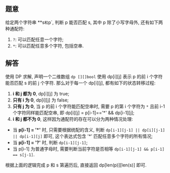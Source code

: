 ## 题意

给定两个字符串 **s` 和 `p`, 判断 p 能否匹配 s, 其中 p 除了小写字母外, 还有如下两种通配符:

1. `?`: 可以匹配任意一个字符;
2. `*`: 可以匹配任意多个字符, 包括空串.

## 解答

使用 DP 求解, 声明一个二维数组 `dp [][]bool` 使用 dp[i][j] 表示 p 的前 i 个字符能否匹配 s 的前 j 个字符. 那么对于每一个 dp[i][j], 都有如下的状态转移过程:

1. **i 和 j 都为 0**, dp[i][j] 为 true;
2. **只有 i 为 0**, dp[i][j] 为 false;
3. **只有 j 为 0**, 当 p 的前 i 个字符能匹配空串时, 需要 p 的第 i 个字符为 `*` 且前 i-1 个字符同样能匹配空串, 即 dp[i][j] = p[i-1]=='*' && dp[i-1][j];
4. **i 和 j 都不为 0**, 这样因为通配符的存在可以分为两种情况处理:
  - 当 **p[i-1] = '\*'** 时, 只需要根据统配的含义, 判断 `dp[i-1][j-1] || dp[i][j-1] || dp[i-1][j]` 即可, 这个表达式包含 '\*' 匹配任意多个字符的所有情况;
  - 当 **p[i-1] = '?'** 时, 判断 `dp[i-1][j-1]`;
  - 当 p[i-1] 为普通字母时, 需要判断当前字符是否相等 `dp[i-1][j-1] && p[i-1] == s[j-1]`.

根据上面的逻辑完成 p 和 s 第遍历后, 直接返回 dp[len(p)][len(s)] 即可.